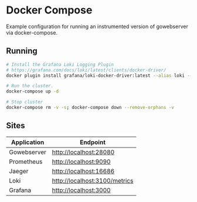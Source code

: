 # Docker Compose

Example configuration for running an instrumented version of gowebserver via docker-compose.

## Running

```bash
# Install the Grafana Loki Logging Plugin
# https://grafana.com/docs/loki/latest/clients/docker-driver/
docker plugin install grafana/loki-docker-driver:latest --alias loki --grant-all-permissions

# Run the cluster.
docker-compose up -d

# Stop cluster
docker-compose rm -v -s; docker-compose down --remove-orphans -v
```

## Sites

Application | Endpoint
------------|-------------------------------
Gowebserver | <http://localhost:28080>
Prometheus  | <http://localhost:9090>
Jaeger      | <http://localhost:16686>
Loki        | <http://localhost:3100/metrics>
Grafana     | <http://localhost:3000>
